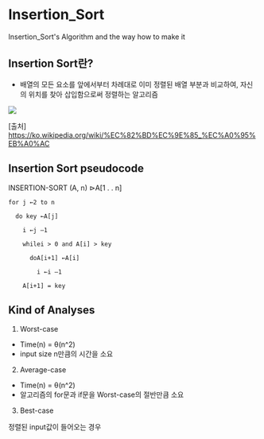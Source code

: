 # Insertion_Sort
Insertion_Sort's Algorithm and the way how to make it

## Insertion Sort란?
- 배열의 모든 요소를 앞에서부터 차례대로 이미 정렬된 배열 부분과 비교하여, 자신의 위치를 찾아 삽입함으로써 정렬하는 알고리즘

<img src="https://upload.wikimedia.org/wikipedia/commons/e/ea/Insertion_sort_001.PNG"></img>


[출처] https://ko.wikipedia.org/wiki/%EC%82%BD%EC%9E%85_%EC%A0%95%EB%A0%AC

## Insertion Sort pseudocode

INSERTION-SORT (A, n)   ⊳A[1 . . n]  

    for j ←2 to n
  
      do key ←A[j]

        i ←j –1

        whilei > 0 and A[i] > key

          doA[i+1] ←A[i]

            i ←i –1

        A[i+1] = key
      
      
## Kind of Analyses
1. Worst-case
  - Time(n) = θ(n^2)
  - input size n만큼의 시간을 소요
2. Average-case
  - Time(n) = θ(n^2)
  - 알고리즘의 for문과 if문을 Worst-case의 절반만큼 소요
3. Best-case

  정렬된 input값이 들어오는 경우

